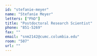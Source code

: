 ```yaml
---
id: "stefanie-meyer"
name: "Stefanie Meyer"
letters: ["PhD"]
title: "Postdoctoral Research Scientist"
phone: "851-5269"
fax: ""
email: "snm2142@cumc.columbia.edu"
room: "507"
url: ""
---
```

